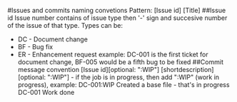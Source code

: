 #Issues and commits naming convetions
Pattern: [Issue id] [Title]
##Issue id
Issue number contains of issue type then '-' sign and succesive number of the issue of that type. Types can be:
+ DC - Document change
+ BF - Bug fix
+ ER - Enhancement request
example: DC-001 is the first ticket for document change, BF-005 would be a fifth bug to be fixed
##Commit message convention
[Issue id][optional: ":WIP"] [shortdescription]
[optional: ":WIP"] - if the job is in progress, then add ":WIP" (work in progress), example:
DC-001:WIP Created a base file - that's in progress
DC-001 Work done